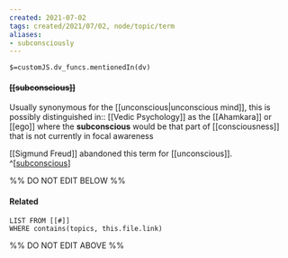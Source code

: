 ```yaml
---
created: 2021-07-02
tags: created/2021/07/02, node/topic/term
aliases:
- subconsciously
---
```

`$=customJS.dv_funcs.mentionedIn(dv)`

#### <s class="topic-title">[[subconscious]]</s>

Usually synonymous for the [[unconscious|unconscious mind]], this is possibly distinguished 
in:: [[Vedic Psychology]]
as the [[Ahamkara]] or [[ego]] where 
the **subconscious** would be that part of [[consciousness]] that is not currently in focal awareness

[[Sigmund Freud]] abandoned this term for [[unconscious]].
^[[subconscious](https://en.wikipedia.org/wiki/Subconscious)]



%% DO NOT EDIT BELOW %%
#### Related 
```dataview
LIST FROM [[#]]
WHERE contains(topics, this.file.link)
```
%% DO NOT EDIT ABOVE %%
